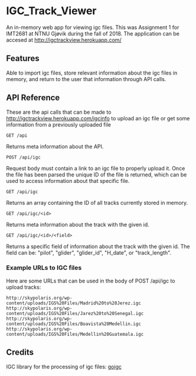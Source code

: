 # IGC_Track_Viewer
An in-memory web app for viewing igc files. This was Assignment 1 for IMT2681 at NTNU Gjøvik during the fall of 2018.
The application can be accesed at http://igctrackview.herokuapp.com/

## Features
Able to import igc files, store relevant information about the igc files in memory, and return to the user that information through API calls.

## API Reference
These are the api calls that can be made to http://igctrackview.herokuapp.com/igcinfo to upload an igc file or get some information from a previously uploaded file

```
GET /api
```
Returns meta information about the API.
```
POST /api/igc
```
Request body must contain a link to an igc file to properly upload it. Once the file has been parsed the unique ID of the file is returned, which can be used to access information about that specific file.
```
GET /api/igc
```
Returns an array containing the ID of all tracks currently stored in memory.
```
GET /api/igc/<id>
```
Returns meta information about the track with the given id.
```
GET /api/igc/<id>/<field>
```
Returns a specific field of information about the track with the given id. The field can be: "pilot", "glider", "glider_id", "H_date", or "track_length".

### Example URLs to IGC files
Here are some URLs that can be used in the body of POST /api/igc to upload tracks:
```
http://skypolaris.org/wp-content/uploads/IGS%20Files/Madrid%20to%20Jerez.igc
http://skypolaris.org/wp-content/uploads/IGS%20Files/Jarez%20to%20Senegal.igc
http://skypolaris.org/wp-content/uploads/IGS%20Files/Boavista%20Medellin.igc
http://skypolaris.org/wp-content/uploads/IGS%20Files/Medellin%20Guatemala.igc
```

## Credits
IGC library for the processing of igc files: [goigc](https://github.com/marni/goigc)